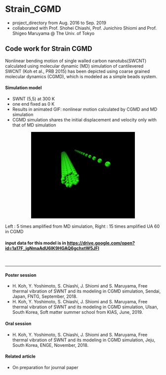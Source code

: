 # Strain_CGMD
- project_directory from Aug. 2016 to Sep. 2019
- collaborated with Prof. Shohei Chiashi, Prof. Junichiro Shiomi and Prof. Shigeo Maruyama @ The Univ. of Tokyo


## Code work for Strain CGMD
  Nonlinear bending motion of single walled carbon nanotubs(SWCNT) calculated using molecular dynamic (MD) simulation of  cantilevered SWCNT (Koh et al., PRB 2015) has been depicted using coarse grained molecular dynamics (CGMD), which is modeled as a simple beads system.
  
  
#### Simulation model
- SWNT (5,5) at 300 K
- one end fixed as 0 K
- Results in animated GIF: nonlinear motion calculated by CGMD and MD simulation
- CGMD simulation shares the initial displacement and velocity only with that of MD simulation

<p align="center">
<img src="Short_version.gif" >
</p>
  
Left : 5 times amplified from MD simulation, Right : 15 times amplified UA 60 in CGMD



#### input data for this model is in https://drive.google.com/open?id=1a17F_jgNmaAdU6IK9HGAQ6gchxtW5JFl


<br>

<hr>

#### Poster session
- H. Koh, Y. Yoshimoto, S. Chiashi, J. Shiomi and S. Maruyama, Free thermal vibration of SWNT and its modeling in CGMD simulation, Sendai, Japan, FNTG, September, 2018.
- H. Koh, Y. Yoshimoto, S. Chiashi, J. Shiomi and S. Maruyama, Free thermal vibration of SWNT and its modeling in CGMD simulation, Ulsan, South Korea, Soft matter summer school from KIAS, June, 2019.
#### Oral session 
- H. Koh, Y. Yoshimoto, S. Chiashi, J. Shiomi and S. Maruyama, Free thermal vibration of SWNT and its modeling in CGMD simulation, Jeju, South Korea, ENGE, November, 2018.
#### Related article 
- On preparation for journal paper 
